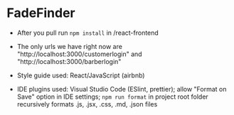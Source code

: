 # FadeFinder

- After you pull run `npm install` in /react-frontend

- The only urls we have right now are "http://localhost:3000/customerlogin" and "http://localhost:3000/barberlogin"

- Style guide used: React/JavaScript (airbnb)

- IDE plugins used: Visual Studio Code (ESlint, prettier); allow "Format on Save" option in IDE settings; `npm run format` in project root folder
  recursively formats .js, .jsx, .css, .md, .json files
